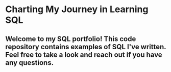 # Charting My Journey in Learning SQL

## Welcome to my SQL portfolio! This code repository contains examples of SQL I've written. Feel free to take a look and reach out if you have any questions.
